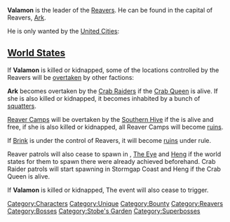 **Valamon** is the leader of the [Reavers](03%20-%20Projects%20&%20Wikis/Kenshi/Kenshi%20Wiki/Kenshi%20Wiki%20Template/Reavers.md "wikilink"). He can
be found in the capital of Reavers, [Ark](Ark.md "wikilink").

He is only wanted by the [United Cities](03%20-%20Projects%20&%20Wikis/Kenshi/Kenshi%20Wiki/Kenshi%20Wiki%20Template/United_Cities.md "wikilink"):

## [World States](World_States.md "wikilink")

If **Valamon** is killed or kidnapped, some of the locations controlled
by the Reavers will be [overtaken](Town_Overrides.md "wikilink") by other
factions:

**Ark** becomes overtaken by the [Crab Raiders](03%20-%20Projects%20&%20Wikis/Kenshi/Kenshi%20Wiki/Kenshi%20Wiki%20Template/Crab_Raiders.md "wikilink")
if the [Crab Queen](Crab_Queen.md "wikilink") is alive. If she is also
killed or kidnapped, it becomes inhabited by a bunch of
[squatters](03%20-%20Projects%20&%20Wikis/Kenshi/Kenshi%20Wiki/Kenshi%20Wiki%20Template/Vagrants.md "wikilink").

[Reaver Camps](Reaver_Camp.md "wikilink") will be overtaken by the
[Southern Hive](03%20-%20Projects%20&%20Wikis/Kenshi/Kenshi%20Wiki/Kenshi%20Wiki%20Template/Southern_Hive.md "wikilink") if the [](Queen_of_the_South.md) is alive and free, if she is also
killed or kidnapped, all Reaver Camps will become
[ruins](Reaver_Camp/Destroyed "wikilink").

If [Brink](Brink.md "wikilink") is under the control of Reavers, it will
become [ruins](Brink/Destroyed "wikilink") under [](03%20-%20Projects%20&%20Wikis/Kenshi/Kenshi%20Wiki/Kenshi%20Wiki%20Template/United_Cities.md) rule.

Reaver patrols will also cease to spawn in [](Stormgap_Coast.md), [The Eye](The_Eye.md "wikilink") and
[Heng](Heng.md "wikilink") if the world states for them to spawn there were
already achieved beforehand. Crab Raider patrols will start spawning in
Stormgap Coast and Heng if the Crab Queen is alive.

If **Valamon** is killed or kidnapped, The [](Blooded_Raid.md) event will also cease to trigger.

[Category:Characters](Category:Characters "wikilink")
[Category:Unique](Category:Unique "wikilink")
[Category:Bounty](Category:Bounty "wikilink")
[Category:Reavers](Category:Reavers "wikilink")
[Category:Bosses](Category:Bosses "wikilink") [Category:Stobe's
Garden](Category:Stobe's_Garden "wikilink")
[Category:Superbosses](Category:Superbosses "wikilink")